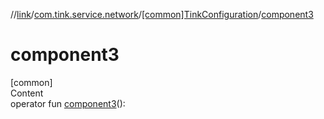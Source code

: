 //[link](../../index.md)/[com.tink.service.network](../index.md)/[[common]TinkConfiguration](index.md)/[component3](component3.md)



# component3  
[common]  
Content  
operator fun [component3](component3.md)(): <ERROR CLASS>  



